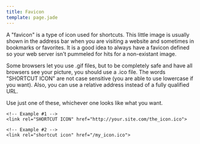```yaml
---
title: Favicon
template: page.jade
---
```


A "favicon" is a type of icon used for shortcuts.  This little image is usually shown in the address bar when you are visiting a website and sometimes in bookmarks or favorites.  It is a good idea to always have a favicon defined so your web server isn't pummeled for hits for a non-existant image.

Some browsers let you use .gif files, but to be completely safe and have all browsers see your picture, you should use a .ico file.  The words "SHORTCUT ICON" are not case sensitive (you are able to use lowercase if you want).  Also, you can use a relative address instead of a fully qualified URL.

Use just one of these, whichever one looks like what you want.

    <!-- Example #1 -->
    <link rel="SHORTCUT ICON" href="http://your.site.com/the_icon.ico">

    <!-- Example #2 -->
	<link rel="shortcut icon" href="/my_icon.ico">
